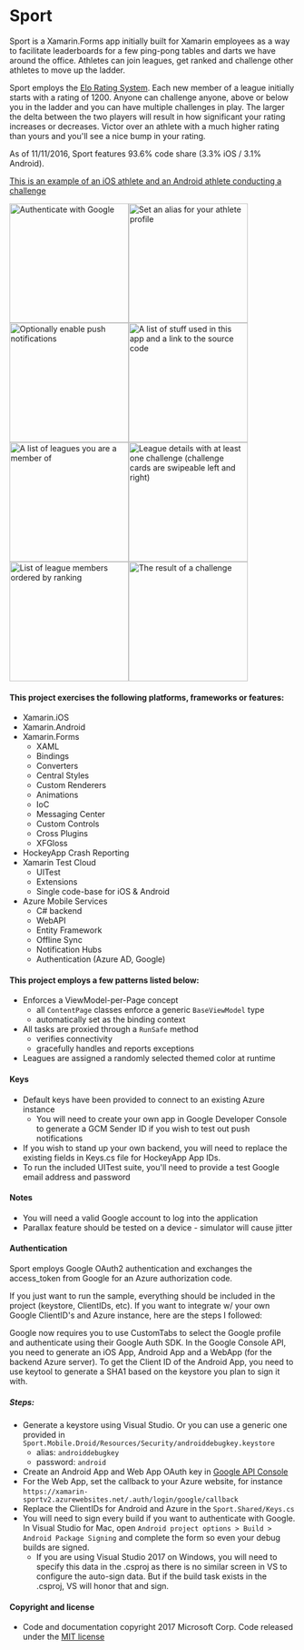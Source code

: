 # Sport

Sport is a Xamarin.Forms app initially built for Xamarin employees as a way to facilitate leaderboards for a few ping-pong tables and darts we have around the office. Athletes can join leagues, get ranked and challenge other athletes to move up the ladder.

Sport employs the [Elo Rating System](https://en.wikipedia.org/wiki/Elo_rating_system). Each new member of a league initially starts with a rating of 1200. Anyone can challenge anyone, above or below you in the ladder and you can have multiple challenges in play. The larger the delta between the two players will result in how significant your rating increases or decreases. Victor over an athlete with a much higher rating than yours and you'll see a nice bump in your rating.

As of 11/11/2016, Sport features 93.6% code share (3.3% iOS / 3.1% Android).

[This is an example of an iOS athlete and an Android athlete conducting a challenge](https://www.youtube.com/watch?v=GmdvxDVluRA)

<img src="https://raw.githubusercontent.com/xamarin/Sport/master/Resources/Screenshots/welcome_auth.png" alt="Authenticate with Google" Width="210" /><img src="https://raw.githubusercontent.com/xamarin/Sport/master/Resources/Screenshots/welcome_alias.png" alt="Set an alias for your athlete profile" Width="210" /><img src="https://raw.githubusercontent.com/xamarin/Sport/master/Resources/Screenshots/welcome_push.png" alt="Optionally enable push notifications" Width="210" /><img src="https://raw.githubusercontent.com/xamarin/Sport/master/Resources/Screenshots/about.png" alt="A list of stuff used in this app and a link to the source code" Width="210" /><img src="https://raw.githubusercontent.com/xamarin/Sport/master/Resources/Screenshots/league_list.png" alt="A list of leagues you are a member of" Width="210" /><img src="https://raw.githubusercontent.com/xamarin/Sport/master/Resources/Screenshots/league_details.png" alt="League details with at least one challenge (challenge cards are swipeable left and right)" Width="210" /><img src="https://raw.githubusercontent.com/xamarin/Sport/master/Resources/Screenshots/leaderboard.png" alt="List of league members ordered by ranking" Width="210" /><img src="https://raw.githubusercontent.com/xamarin/Sport/master/Resources/Screenshots/challenge_result.png" alt="The result of a challenge" Width="210" />


#### This project exercises the following platforms, frameworks or features:
* Xamarin.iOS
* Xamarin.Android
* Xamarin.Forms
  * XAML
  * Bindings
  * Converters
  * Central Styles
  * Custom Renderers
  * Animations
  * IoC
  * Messaging Center
  * Custom Controls
  * Cross Plugins
  * XFGloss
* HockeyApp Crash Reporting
* Xamarin Test Cloud
  * UITest
  * Extensions
  * Single code-base for iOS & Android
* Azure Mobile Services
  * C# backend
  * WebAPI
  * Entity Framework
  * Offline Sync
  * Notification Hubs
  * Authentication (Azure AD, Google)


#### This project employs a few patterns listed below:
* Enforces a ViewModel-per-Page concept
  * all `ContentPage` classes enforce a generic `BaseViewModel` type
  * automatically set as the binding context
* All tasks are proxied through a `RunSafe` method
  * verifies connectivity
  * gracefully handles and reports exceptions
* Leagues are assigned a randomly selected themed color at runtime


#### Keys
* Default keys have been provided to connect to an existing Azure instance
  * You will need to create your own app in Google Developer Console to generate a GCM Sender ID if you wish to test out push notifications
* If you wish to stand up your own backend, you will need to replace the existing fields in Keys.cs file for HockeyApp App IDs.
* To run the included UITest suite, you'll need to provide a test Google email address and password


#### Notes
* You will need a valid Google account to log into the application
* Parallax feature should be tested on a device - simulator will cause jitter


#### Authentication
Sport employs Google OAuth2 authentication and exchanges the access_token from Google for an Azure authorization code.

If you just want to run the sample, everything should be included in the project (keystore, ClientIDs, etc). If you want to integrate w/ your own Google ClientID's and Azure instance, here are the steps I followed:

Google now requires you to use CustomTabs to select the Google profile and authenticate using their Google Auth SDK. In the Google Console API, you need to generate an iOS App, Android App and a WebApp (for the backend Azure server). To get the Client ID of the Android App, you need to use keytool to generate a SHA1 based on the keystore you plan to sign it with.

##### Steps:
* Generate a keystore using Visual Studio. Or you can use a generic one provided in `Sport.Mobile.Droid/Resources/Security/androiddebugkey.keystore`
  * alias: `androiddebugkey`
  * password: `android`
* Create an Android App and Web App OAuth key in [Google API Console](https://console.developers.google.com/apis/credentials)
* For the Web App, set the callback to your Azure website, for instance `https://xamarin-sportv2.azurewebsites.net/.auth/login/google/callback`
* Replace the ClientIDs for Android and Azure in the `Sport.Shared/Keys.cs`
* You will need to sign every build if you want to authenticate with Google. In Visual Studio for Mac, open `Android project options > Build > Android Package Signing` and complete the form so even your debug builds are signed.
  * If you are using Visual Studio 2017 on Windows, you will need to specify this data in the .csproj as there is no similar screen in VS to configure the auto-sign data. But if the build task exists in the .csproj, VS will honor that and sign.

#### Copyright and license
* Code and documentation copyright 2017 Microsoft Corp. Code released under the [MIT license](https://opensource.org/licenses/MIT)
